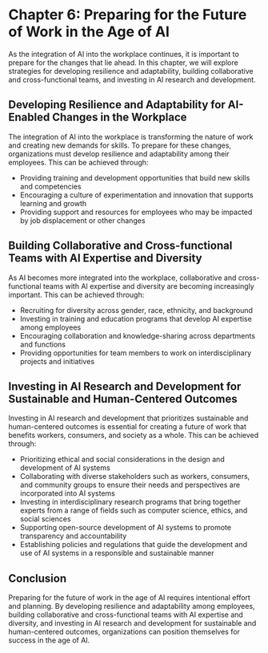 Chapter 6: Preparing for the Future of Work in the Age of AI
============================================================

As the integration of AI into the workplace continues, it is important to prepare for the changes that lie ahead. In this chapter, we will explore strategies for developing resilience and adaptability, building collaborative and cross-functional teams, and investing in AI research and development.

Developing Resilience and Adaptability for AI-Enabled Changes in the Workplace
------------------------------------------------------------------------------

The integration of AI into the workplace is transforming the nature of work and creating new demands for skills. To prepare for these changes, organizations must develop resilience and adaptability among their employees. This can be achieved through:

* Providing training and development opportunities that build new skills and competencies
* Encouraging a culture of experimentation and innovation that supports learning and growth
* Providing support and resources for employees who may be impacted by job displacement or other changes

Building Collaborative and Cross-functional Teams with AI Expertise and Diversity
---------------------------------------------------------------------------------

As AI becomes more integrated into the workplace, collaborative and cross-functional teams with AI expertise and diversity are becoming increasingly important. This can be achieved through:

* Recruiting for diversity across gender, race, ethnicity, and background
* Investing in training and education programs that develop AI expertise among employees
* Encouraging collaboration and knowledge-sharing across departments and functions
* Providing opportunities for team members to work on interdisciplinary projects and initiatives

Investing in AI Research and Development for Sustainable and Human-Centered Outcomes
------------------------------------------------------------------------------------

Investing in AI research and development that prioritizes sustainable and human-centered outcomes is essential for creating a future of work that benefits workers, consumers, and society as a whole. This can be achieved through:

* Prioritizing ethical and social considerations in the design and development of AI systems
* Collaborating with diverse stakeholders such as workers, consumers, and community groups to ensure their needs and perspectives are incorporated into AI systems
* Investing in interdisciplinary research programs that bring together experts from a range of fields such as computer science, ethics, and social sciences
* Supporting open-source development of AI systems to promote transparency and accountability
* Establishing policies and regulations that guide the development and use of AI systems in a responsible and sustainable manner

Conclusion
----------

Preparing for the future of work in the age of AI requires intentional effort and planning. By developing resilience and adaptability among employees, building collaborative and cross-functional teams with AI expertise and diversity, and investing in AI research and development for sustainable and human-centered outcomes, organizations can position themselves for success in the age of AI.
